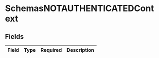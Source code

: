 # SchemasNOTAUTHENTICATEDContext


## Fields

| Field       | Type        | Required    | Description |
| ----------- | ----------- | ----------- | ----------- |